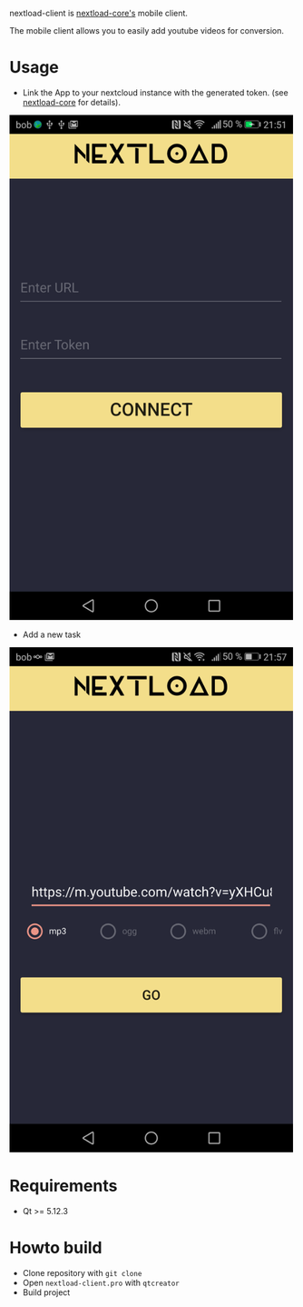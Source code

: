 nextload-client is [nextload-core's](https://github.com/bbernhard/nextload-core) mobile client. 

The mobile client allows you to easily add youtube videos for conversion. 

# Usage

* Link the App to your nextcloud instance with the generated token. (see [nextload-core](https://github.com/bbernhard/nextload-core) for details).
<img src="https://raw.githubusercontent.com/bbernhard/nextload-client/master/images/connect.png" width="500">


* Add a new task
<img src="https://raw.githubusercontent.com/bbernhard/nextload-client/master/images/add_task.png" width="500">

# Requirements
* Qt >= 5.12.3

# Howto build

* Clone repository with `git clone`
* Open `nextload-client.pro` with `qtcreator`
* Build project 
